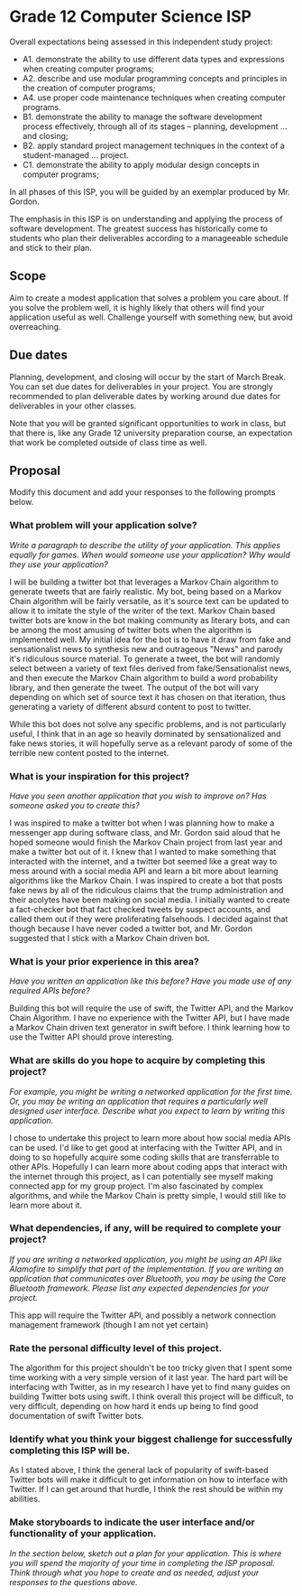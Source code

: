 # Grade 12 Computer Science ISP

Overall expectations being assessed in this independent study project:

* A1. 	demonstrate the ability to use different data types and expressions when creating computer programs;
* A2. 	describe and use modular programming concepts and principles in the creation of computer programs;
* A4. 	use proper code maintenance techniques when creating computer programs.
* B1. 	demonstrate the ability to manage the software development process effectively, through all of its stages – planning, development ... and closing;
* B2. 	apply standard project management techniques in the context of a student-managed ... project.
* C1. 	demonstrate the ability to apply modular design concepts in computer programs;

In all phases of this ISP, you will be guided by an exemplar produced by Mr. Gordon.

The emphasis in this ISP is on understanding and applying the process of software development. The greatest success has historically come to students who plan their deliverables according to a manageeable schedule and stick to their plan.

## Scope

Aim to create a modest application that solves a problem you care about. If you solve the problem well, it is highly likely that others will find your application useful as well. Challenge yourself with something new, but avoid overreaching.

## Due dates

Planning, development, and closing will occur by the start of March Break. You can set due dates for deliverables in your project. You are strongly recommended to plan deliverable dates by working around due dates for deliverables in your other classes.

Note that you will be granted significant opportunities to work in class, but that there is, like any Grade 12 university preparation course, an expectation that work be completed outside of class time as well.

## Proposal

Modify this document and add your responses to the following prompts below.

### What problem will your application solve?

*Write a paragraph to describe the utility of your application. This applies equally for games. When would someone use your application? Why would they use your application?*

I will be building a twitter bot that leverages a Markov Chain algorithm to generate tweets that are fairly realistic. My bot, being based on a Markov Chain algorithm will be fairly versatile, as it's source text can be updated to allow it to imitate the style of the writer of the text. Markov Chain based twitter bots are know in the bot making community as literary bots, and can be among the most amusing of twitter bots when the algorithm is implemented well. My initial idea for the bot is to have it draw from fake and sensationalist news to synthesis new and outrageous "News" and parody it's ridiculous source material. To generate a tweet, the bot will randomly select between a variety of text files derived from fake/Sensationalist news, and then execute the Markov Chain algorithm to build a word probability library, and then generate the tweet. The output of the bot will vary depending on which set of source text it has chosen on that iteration, thus generating a variety of different absurd content to post to twitter.

While this bot does not solve any specific problems, and is not particularly useful, I think that in an age so heavily dominated by sensationalized and fake news stories, it will hopefully serve as a relevant parody of some of the terrible new content posted to the internet.

### What is your inspiration for this project?

*Have you seen another application that you wish to improve on? Has someone asked you to create this?*

I was inspired to make a twitter bot when I was planning how to make a messenger app during software class, and Mr. Gordon said aloud that he hoped someone would finish the Markov Chain project from last year and make a twitter bot out of it. I knew that I wanted to make something that interacted with the internet, and a twitter bot seemed like a great way to mess around with a social media API and learn a bit more about learning algorithms like the Markov Chain. I was inspired to create a bot that posts fake news by all of the ridiculous claims that the trump administration and their acolytes have been making on social media. I initially wanted to create a fact-checker bot that fact checked tweets by suspect accounts, and called them out if they were proliferating falsehoods. I decided against that though because I have never coded a twitter bot, and Mr. Gordon suggested that I stick with a Markov Chain driven bot.  

### What is your prior experience in this area?

*Have you written an application like this before? Have you made use of any required APIs before?*

Building this bot will require the use of swift, the Twitter API, and the Markov Chain Algorithm. I have no experience with the Twitter API, but I have made a Markov Chain driven text generator in swift before. I think learning how to use the Twitter API should prove interesting.

### What are skills do you hope to acquire by completing this project?

*For example, you might be writing a networked application for the first time. Or, you may be writing an application that requires a particularly well designed user interface. Describe what you expect to learn by writing this application.*

I chose to undertake this project to learn more about how social media APIs can be used. I'd like to get good at interfacing with the Twitter API, and in doing to so hopefully acquire some coding skills that are transferrable to other APIs. Hopefully I can learn more about coding apps that interact with the internet through this project, as I can potentially see myself making connected app for my group project. I'm also fascinated by complex algorithms, and while the Markov Chain is pretty simple, I would still like to learn more about it.

### What dependencies, if any, will be required to complete your project?

*If you are writing a networked application, you might be using an API like Alamofire to simplify that part of the implementation. If you are writing an application that communicates over Bluetooth, you may be using the Core Bluetooth framework. Please list any expected dependencies for your project.*

This app will require the Twitter API, and possibly a network connection management framework (though I am not yet certain)

### Rate the personal difficulty level of this project.

The algorithm for this project shouldn't be too tricky given that I spent some time working with a very simple version of it last year. The hard part will be interfacing with Twitter, as in my research I have yet to find many guides on building Twitter bots using swift. I think overall this project will be difficult, to very difficult, depending on how hard it ends up being to find good documentation of swift Twitter bots.

### Identify what you think your biggest challenge for successfully completing this ISP will be.

As I stated above, I think the general lack of popularity of swift-based Twitter bots will make it difficult to get information on how to interface with Twitter. If I can get around that hurdle, I think the rest should be within my abilities.

### Make storyboards to indicate the user interface and/or functionality of your application.

*In the section below, sketch out a plan for your application. This is where you will spend the majority of your time in completing the ISP proposal. Think through what you hope to create and as needed, adjust your responses to the questions above.*
